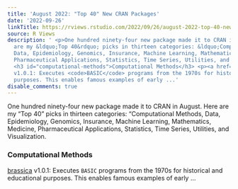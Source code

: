 ```yaml
---
title: 'August 2022: "Top 40" New CRAN Packages'
date: '2022-09-26'
linkTitle: https://rviews.rstudio.com/2022/09/26/august-2022-top-40-new-cran-packages/
source: R Views
description: ' <p>One hundred ninety-four new package made it to CRAN in August. Here
  are my &ldquo;Top 40&rdquo; picks in thirteen categories: &ldquo;Computational Methods,
  Data, Epidemiology, Genomics, Insurance, Machine Learning, Mathematics, Medicine,
  Pharmaceutical Applications, Statistics, Time Series, Utilities, and Visualization.</p>
  <h3 id="computational-methods">Computational Methods</h3> <p><a href="https://cran.r-project.org/package=brassica">brassica</a>
  v1.0.1: Executes <code>BASIC</code> programs from the 1970s for historical and educational
  purposes. This enables famous examples of early ...'
disable_comments: true
---
```

 <p>One hundred ninety-four new package made it to CRAN in August. Here are my &ldquo;Top 40&rdquo; picks in thirteen categories: &ldquo;Computational Methods, Data, Epidemiology, Genomics, Insurance, Machine Learning, Mathematics, Medicine, Pharmaceutical Applications, Statistics, Time Series, Utilities, and Visualization.</p> <h3 id="computational-methods">Computational Methods</h3> <p><a href="https://cran.r-project.org/package=brassica">brassica</a> v1.0.1: Executes <code>BASIC</code> programs from the 1970s for historical and educational purposes. This enables famous examples of early ...